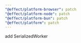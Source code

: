 ```yaml
---
"@effect/platform-browser": patch
"@effect/platform-node": patch
"@effect/platform-bun": patch
"@effect/platform": patch
---
```


add SerializedWorker
